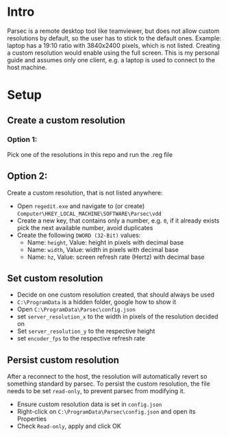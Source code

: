 # Intro

Parsec is a remote desktop tool like teamviewer, but does not allow custom resolutions by default, so the user has to stick to the default ones. 
Example: laptop has a 19:10 ratio with 3840x2400 pixels, which is not listed. Creating a custom resolution would enable using the full screen.
This is my personal guide and assumes only one client, e.g. a laptop is used to connect to the host machine.

# Setup

## Create a custom resolution

### Option 1: 

Pick one of the resolutions in this repo and run the .reg file

## Option 2:

Create a custom resolution, that is not listed anywhere:

- Open `regedit.exe` and navigate to (or create) `Computer\HKEY_LOCAL_MACHINE\SOFTWARE\Parsec\vdd`
- Create a new key, that contains only a number, e.g. `0`, if it already exists pick the next available number, avoid duplicates
- Create the following `DWORD (32-Bit)` values:
  - Name: `height`, Value: height in pixels with decimal base
  - Name: `width`, Value: width in pixels with decimal base
  - Name: `hz`, Value: screen refresh rate (Hertz) with decimal base

## Set custom resolution

- Decide on one custom resolution created, that should always be used
- `C:\ProgramData` is a hidden folder, google how to show it
- Open `C:\ProgramData\Parsec\config.json`
- set `server_resolution_x` to the width in pixels of the resolution decided on
- Set `server_resolution_y` to the respective height
- set `encoder_fps` to the respective refresh rate

## Persist custom resolution

After a reconnect to the host, the resolution will automatically revert so something standard by parsec. To persist the custom resolution, the file needs to be set `read-only`, to prevent parsec from modifying it.

- Ensure custom resolution data is set in `config.json`
- Right-click on `C:\ProgramData\Parsec\config.json` and open its Properties
- Check `Read-only`, apply and click OK
